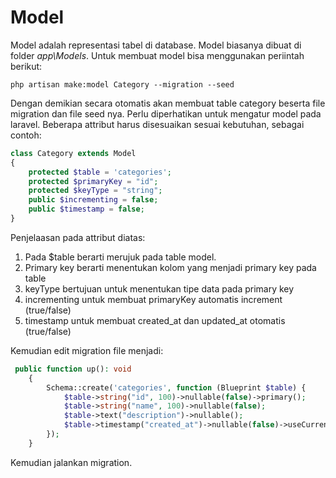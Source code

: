 # Model

Model adalah representasi tabel di database. Model biasanya dibuat di folder *app\Models*. Untuk membuat model bisa menggunakan periintah berikut:
```
php artisan make:model Category --migration --seed
```

Dengan demikian secara otomatis akan membuat table category beserta file migration dan file seed nya. Perlu diperhatikan untuk mengatur model pada laravel. Beberapa attribut harus disesuaikan sesuai kebutuhan, sebagai contoh:
```php
class Category extends Model
{
    protected $table = 'categories';
    protected $primaryKey = "id";
    protected $keyType = "string";
    public $incrementing = false;
    public $timestamp = false;
}
```
Penjelaasan pada attribut diatas:
1. Pada $table berarti merujuk pada table model.
2. Primary key berarti menentukan kolom yang menjadi primary key pada table
3. keyType bertujuan untuk menentukan tipe data pada primary key
4. incrementing untuk membuat primaryKey automatis increment (true/false)
5. timestamp untuk membuat created_at dan updated_at otomatis (true/false)

Kemudian edit migration file menjadi:
```php
 public function up(): void
    {
        Schema::create('categories', function (Blueprint $table) {
            $table->string("id", 100)->nullable(false)->primary();
            $table->string("name", 100)->nullable(false);
            $table->text("description")->nullable();
            $table->timestamp("created_at")->nullable(false)->useCurrent();
        });
    }
```

Kemudian jalankan migration.